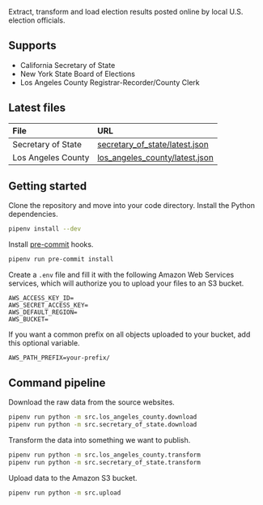 Extract, transform and load election results posted online by local U.S. election officials.

## Supports

- California Secretary of State
- New York State Board of Elections
- Los Angeles County Registrar-Recorder/County Clerk

## Latest files

File | URL
:--- | :--
Secretary of State | [secretary_of_state/latest.json](https://mt-legacy-projects.s3.amazonaws.com/vgp-general-election-results-2022/data/transformed/secretary_of_state/latest.json)
Los Angeles County | [los_angeles_county/latest.json](https://mt-legacy-projects.s3.amazonaws.com/vgp-general-election-results-2022/data/transformed/los_angeles_county/latest.json)

## Getting started

Clone the repository and move into your code directory. Install the Python dependencies.

```bash
pipenv install --dev
```

Install [pre-commit](https://pre-commit.com/) hooks.

```bash
pipenv run pre-commit install
```

Create a `.env` file and fill it with the following Amazon Web Services services, which will authorize you to upload your files to an S3 bucket.

```
AWS_ACCESS_KEY_ID=
AWS_SECRET_ACCESS_KEY=
AWS_DEFAULT_REGION=
AWS_BUCKET=
```

If you want a common prefix on all objects uploaded to your bucket, add this optional variable.

```
AWS_PATH_PREFIX=your-prefix/
```

## Command pipeline

Download the raw data from the source websites.

```bash
pipenv run python -m src.los_angeles_county.download
pipenv run python -m src.secretary_of_state.download
```

Transform the data into something we want to publish.

```bash
pipenv run python -m src.los_angeles_county.transform
pipenv run python -m src.secretary_of_state.transform
```

Upload data to the Amazon S3 bucket.

```bash
pipenv run python -m src.upload
```
